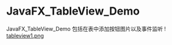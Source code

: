 # JavaFX_TableView_Demo
JavaFX_TableView_Demo 
包括在表中添加按钮图片以及事件监听
! [tableview1.png ](https://raw.githubusercontent.com/sitaluo/JavaFX_TableView_Demo/master/images/tableview1.png)
